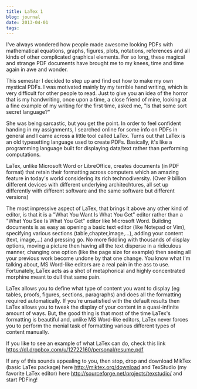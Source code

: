 ```yaml
---
title: LaTex 1
blog: journal
date: 2013-04-01
tags:
---
```

I've always wondered how people made awesome looking PDFs with mathematical equations, graphs, figures, plots, notations, references and all kinds of other complicated graphical elements. For so long, these magical and strange PDF documents have brought me to my knees, time and time again in awe and wonder.

This semester I decided to step up and find out how to make my own mystical PDFs. I was motivated mainly by my terrible hand writing, which is very difficult for other people to read. Just to give you an idea of the horror that is my handwriting, once upon a time, a close friend of mine, looking at a fine example of my writing for the first time, asked me, "Is that some sort secret language?"

She was being sarcastic, but you get the point. In order to feel confident handing in my assignments, I searched online for some info on PDFs in general and I came across a little tool called LaTex. Turns out that LaTex is an old typesetting language used to create PDFs. Basically, it's like a programming language built for displaying data/text rather than performing computations.

LaTex, unlike Microsoft Word or LibreOffice, creates documents (in PDF format) that retain their formatting across computers which an amazing feature in today's world considering its rich technodiversity. (Over 9 billion different devices with different underlying architechtures, all set up differently with different software and the same software but different versions)

The most impressive aspect of LaTex, that brings it above any other kind of editor, is that it is a "What You Want Is What You Get" editor rather than a "What You See Is What You Get" editor like Microsoft Word. Building documents is as easy as opening a basic text editor (like Notepad or Vim), specifying various sections (table,chapter,image,...), adding your content (text, image,...) and pressing go. No more fiddling with thousands of display options, moving a picture then having all the text disperse in a ridiculous manner, changing one option (like the page size for example) then seeing all your previous work become undone by that one change. You know what I'm talking about, MS Word-like editors are a real pain in the ass to use. Fortunately, LaTex acts as a shot of metaphorical and highly concentrated morphine meant to dull that same pain.

LaTex allows you to define what type of content you want to display (eg tables, proofs, figures, sections, paragraphs) and does all the formatting required automatically. If you're unsatisfied with the default results then LaTex allows you to tweak the display of your content in a quasi-infinite amount of ways. But, the good thing is that most of the time LaTex's formatting is beautiful and, unlike MS Word-like editors, LaTex never forces you to perform the menial task of formatting various different types of content manually.

If you like to see an example of what LaTex can do, check this link https://dl.dropbox.com/u/12722160/personal/resume.pdf

If any of this sounds appealing to you, then stop, drop and download MikTex (basic LaTex package) here http://miktex.org/download and TexStudio (my favorite LaTex editor) here http://sourceforge.net/projects/texstudio/ and start PDFing!
